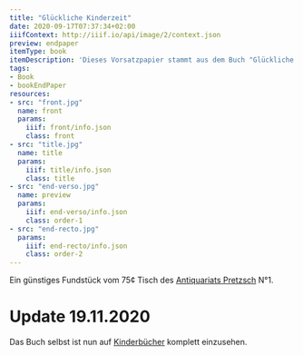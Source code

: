 ```yaml
---
title: "Glückliche Kinderzeit"
date: 2020-09-17T07:37:34+02:00
iiifContext: http://iiif.io/api/image/2/context.json
preview: endpaper
itemType: book
itemDescription: 'Dieses Vorsatzpapier stammt aus dem Buch "Glückliche Kinderzeit" von Lely Kempin, 7. Auflage, erschienen 1925 bei Velhagen und Klasing in Bielefeld. <a class="worldcat" href="http://www.worldcat.org/oclc/257379110">&nbsp;</a>'
tags:
- Book
- bookEndPaper
resources:
- src: "front.jpg"
  name: front
  params:
    iiif: front/info.json
    class: front
- src: "title.jpg"
  name: title
  params:
    iiif: title/info.json
    class: title
- src: "end-verso.jpg"
  name: preview
  params:
    iiif: end-verso/info.json
    class: order-1
- src: "end-recto.jpg"
  params:
    iiif: end-recto/info.json
    class: order-2
---
```


Ein günstiges Fundstück vom 75¢ Tisch des [Antiquariats Pretzsch](https://antiquariat-pretzsch.de/) N°1.

<!--more-->
# Update 19.11.2020

Das Buch selbst ist nun auf [Kinderbücher](https://xn--kinderbcher-zhb.projektemacher.org/post/glueckliche-kinderzeit/) komplett einzusehen.
